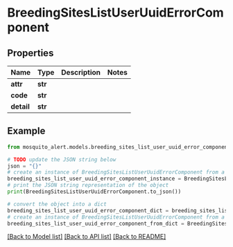 # BreedingSitesListUserUuidErrorComponent


## Properties

Name | Type | Description | Notes
------------ | ------------- | ------------- | -------------
**attr** | **str** |  | 
**code** | **str** |  | 
**detail** | **str** |  | 

## Example

```python
from mosquito_alert.models.breeding_sites_list_user_uuid_error_component import BreedingSitesListUserUuidErrorComponent

# TODO update the JSON string below
json = "{}"
# create an instance of BreedingSitesListUserUuidErrorComponent from a JSON string
breeding_sites_list_user_uuid_error_component_instance = BreedingSitesListUserUuidErrorComponent.from_json(json)
# print the JSON string representation of the object
print(BreedingSitesListUserUuidErrorComponent.to_json())

# convert the object into a dict
breeding_sites_list_user_uuid_error_component_dict = breeding_sites_list_user_uuid_error_component_instance.to_dict()
# create an instance of BreedingSitesListUserUuidErrorComponent from a dict
breeding_sites_list_user_uuid_error_component_from_dict = BreedingSitesListUserUuidErrorComponent.from_dict(breeding_sites_list_user_uuid_error_component_dict)
```
[[Back to Model list]](../README.md#documentation-for-models) [[Back to API list]](../README.md#documentation-for-api-endpoints) [[Back to README]](../README.md)


